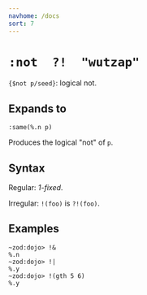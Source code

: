 ```yaml
---
navhome: /docs
sort: 7
---
```


# `:not  ?!  "wutzap"`

`{$not p/seed}`: logical not.

## Expands to 

```
:same(%.n p)
```

Produces the logical "not" of `p`.

## Syntax

Regular: *1-fixed*.

Irregular: `!(foo)` is `?!(foo)`.

## Examples

```
~zod:dojo> !&
%.n
~zod:dojo> !|
%.y
~zod:dojo> !(gth 5 6)
%.y
```

